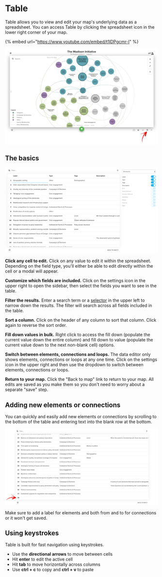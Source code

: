 # Table

Table allows you to view and edit your map's underlying data as a spreadsheet. You can access Table by clicking the spreadsheet icon in the lower right corner of your map.

{% embed url="https://www.youtube.com/embed/t1lDPgcmr-I" %}

![](../images/data-editor.jpg)

## The basics

![](../images/data-editor-settings.jpg)

**Click any cell to edit.** Click on any value to edit it within the spreadsheet. Depending on the field type, you'll either be able to edit directly within the cell or a modal will appear.

**Customize which fields are included.** Click on the settings icon in the upper right to open the sidebar, then select the fields you want to see in the table.

**Filter the results.** Enter a search term or a [selector](/guides/selectors.md) in the upper left to narrow down the results. The filter will search across all fields included in the table.

**Sort a column.** Click on the header of any column to sort that column. Click again to reverse the sort order.

**Fill down values in bulk.** Right click to access the fill down (populate the current value down the entire column) and fill down to value (populate the current value down to the next non-blank cell) options.

**Switch between elements, connections and loops.** The data editor only shows elements, connections or loops at any one time. Click on the settings icon in the upper right and then use the dropdown to switch between elements, connections or loops.

**Return to your map.** Click the "Back to map" link to return to your map. All edits are saved as you make them so you don't need to worry about a separate "save" step.

## Adding new elements or connections

You can quickly and easily add new elements or connections by scrolling to the bottom of the table and entering text into the blank row at the bottom.

![](../images/data-editor-add-new.jpg)

Make sure to add a label for elements and both from and to for connections or it won't get saved.

## Using keystrokes

Table is built for fast navigation using keystrokes.

* Use the **directional arrows** to move between cells
* Hit **enter** to edit the active cell
* Hit **tab** to move horizontally across columns
* Use **ctrl + c** to copy and **ctrl + v** to paste


